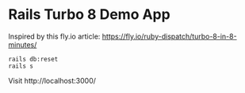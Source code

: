 # Rails Turbo 8 Demo App

Inspired by this fly.io article: https://fly.io/ruby-dispatch/turbo-8-in-8-minutes/

```
rails db:reset
rails s
```

Visit http://localhost:3000/
